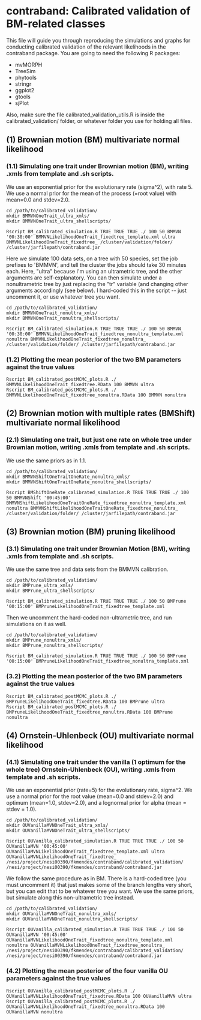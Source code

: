 
# contraband: Calibrated validation of BM-related classes

This file will guide you through reproducing the simulations and graphs for conducting calibrated validation of the relevant likelihoods in the contraband package.
You are going to need the following R packages:

* mvMORPH
* TreeSim
* phytools
* stringr
* ggplot2
* gtools
* sjPlot

Also, make sure the file calibrated_validation_utils.R is inside the calibrated_validation/ folder, or whatever folder you use for holding all files.

## (1) Brownian motion (BM) multivariate normal likelihood
### (1.1) Simulating one trait under Brownian motion (BM), writing .xmls from template and .sh scripts.

We use an exponential prior for the evolutionary rate (sigma^2), with rate 5. We use a normal prior for the mean of the process (=root value) with mean=0.0 and stdev=2.0.

```
cd /path/to/calibrated_validation/
mkdir BMMVNOneTrait_ultra_xmls/
mkdir BMMVNOneTrait_ultra_shellscripts/

Rscript BM_calibrated_simulation.R TRUE TRUE TRUE ./ 100 50 BMMVN '00:30:00' BMMVNLikelihoodOneTrait_fixedtree_template.xml ultra BMMVNLikelihoodOneTrait_fixedtree_ /cluster/validation/folder/ /cluster/jarfilepath/contraband.jar
```

Here we simulate 100 data sets, on a tree with 50 species, set the job prefixes to 'BMMVN', and tell the cluster the jobs should take 30 minutes each. Here, "ultra" because I'm using an ultrametric tree, and the other arguments are self-explanatory. You can then simulate under a nonultrametric tree by just replacing the "tr" variable (and changing other arguments accordingly (see below). I hard-coded this in the script -- just uncomment it, or use whatever tree you want.

```
cd /path/to/calibrated_validation/
mkdir BMMVNOneTrait_nonultra_xmls/
mkdir BMMVNOneTrait_nonultra_shellscripts/

Rscript BM_calibrated_simulation.R TRUE TRUE TRUE ./ 100 50 BMMVN '00:30:00' BMMVNLikelihoodOneTrait_fixedtree_nonultra_template.xml nonultra BMMVNLikelihoodOneTrait_fixedtree_nonultra_ /cluster/validation/folder/ /cluster/jarfilepath/contraband.jar
```

### (1.2) Plotting the mean posterior of the two BM parameters against the true values

```
Rscript BM_calibrated_postMCMC_plots.R ./ BMMVNLikelihoodOneTrait_fixedtree.RData 100 BMMVN ultra
Rscript BM_calibrated_postMCMC_plots.R ./ BMMVNLikelihoodOneTrait_fixedtree_nonultra.RData 100 BMMVN nonultra
```

## (2) Brownian motion with multiple rates (BMShift) multivariate normal likelihood 
### (2.1) Simulating one trait, but just one rate on whole tree under Brownian motion, writing .xmls from template and .sh scripts.

We use the same priors as in 1.1.

```
cd /path/to/calibrated_validation/
mkdir BMMVNShiftOneTraitOneRate_nonultra_xmls/
mkdir BMMVNShiftOneTraitOneRate_nonultra_shellscripts/

Rscript BMShiftOneRate_calibrated_simulation.R TRUE TRUE TRUE ./ 100 50 BMMVNShift '00:45:00' BMMVNShiftLikelihoodOneTraitOneRate_fixedtree_nonultra_template.xml nonultra BMMVNShiftLikelihoodOneTraitOneRate_fixedtree_nonultra_ /cluster/validation/folder/ /cluster/jarfilepath/contraband.jar
```


## (3) Brownian motion (BM) pruning likelihood
### (3.1) Simulating one trait under Brownian Motion (BM), writing .xmls from template and .sh scripts.

We use the same tree and data sets from the BMMVN calibration.

```
cd /path/to/calibrated_validation/
mkdir BMPrune_ultra_xmls/
mkdir BMPrune_ultra_shellscripts/

Rscript BM_calibrated_simulation.R TRUE TRUE TRUE ./ 100 50 BMPrune '00:15:00' BMPruneLikelihoodOneTrait_fixedtree_template.xml

```

Then we uncomment the hard-coded non-ultrametric tree, and run simulations on it as well.

```
cd /path/to/calibrated_validation/
mkdir BMPrune_nonultra_xmls/
mkdir BMPrune_nonultra_shellscripts/

Rscript BM_calibrated_simulation.R TRUE TRUE TRUE ./ 100 50 BMPrune '00:15:00' BMPruneLikelihoodOneTrait_fixedtree_nonultra_template.xml
```

### (3.2) Plotting the mean posterior of the two BM parameters against the true values

```
Rscript BM_calibrated_postMCMC_plots.R ./ BMPruneLikelihoodOneTrait_fixedtree.RData 100 BMPrune ultra
Rscript BM_calibrated_postMCMC_plots.R ./ BMPruneLikelihoodOneTrait_fixedtree_nonultra.RData 100 BMPrune nonultra
```

## (4) Ornstein-Uhlenbeck (OU) multivariate normal likelihood
### (4.1) Simulating one trait under the vanilla (1 optimum for the whole tree) Ornstein-Uhlenbeck (OU), writing .xmls from template and .sh scripts.

We use an exponential prior (rate=5) for the evolutionary rate, sigma^2. We use a normal prior for the root value (mean=0.0 and stdev=2.0) and optimum (mean=1.0, stdev=2.0), and a lognormal prior for alpha (mean = stdev = 1.0).

```
cd /path/to/calibrated_validation/
mkdir OUVanillaMVNOneTrait_ultra_xmls/
mkdir OUVanillaMVNOneTrait_ultra_shellscripts/

Rscript OUVanilla_calibrated_simulation.R TRUE TRUE TRUE ./ 100 50 OUVanillaMVN '00:45:00' OUVanillaMVNLikelihoodOneTrait_fixedtree_template.xml ultra OUVanillaMVNLikelihoodOneTrait_fixedtree_ /nesi/project/nesi00390/fkmendes/contraband/calibrated_validation/ /nesi/project/nesi00390/fkmendes/contraband/contraband.jar
```

We follow the same procedure as in BM. There is a hard-coded tree (you must uncomment it) that just makes some of the branch lengths very short, but you can edit that to be whatever tree you want. We use the same priors, but simulate along this non-ultrametric tree instead.

```
cd /path/to/calibrated_validation/
mkdir OUVanillaMVNOneTrait_nonultra_xmls/
mkdir OUVanillaMVNOneTrait_nonultra_shellscripts/

Rscript OUVanilla_calibrated_simulation.R TRUE TRUE TRUE ./ 100 50 OUVanillaMVN '00:45:00' OUVanillaMVNLikelihoodOneTrait_fixedtree_nonultra_template.xml nonultra OUVanillaMVNLikelihoodOneTrait_fixedtree_nonultra_ /nesi/project/nesi00390/fkmendes/contraband/calibrated_validation/ /nesi/project/nesi00390/fkmendes/contraband/contraband.jar
```

### (4.2) Plotting the mean posterior of the four vanilla OU parameters against the true values

```
Rscript OUVanilla_calibrated_postMCMC_plots.R ./ OUVanillaMVNLikelihoodOneTrait_fixedtree.RData 100 OUVanillaMVN ultra
Rscript OUVanilla_calibrated_postMCMC_plots.R ./ OUVanillaMVNLikelihoodOneTrait_fixedtree_nonultra.RData 100 OUVanillaMVN nonultra
```
